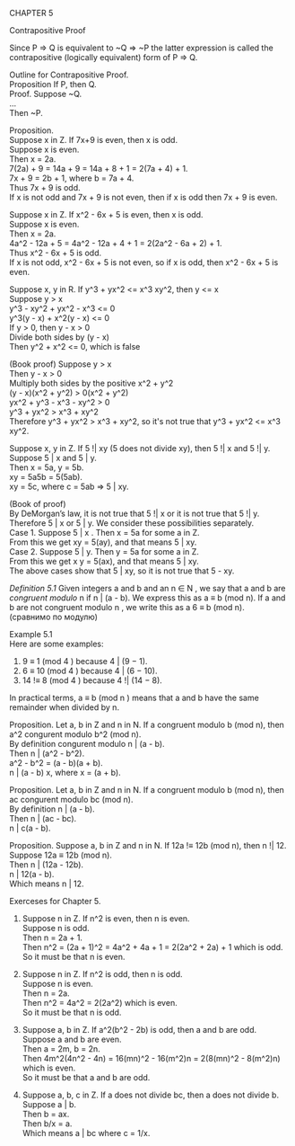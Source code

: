CHAPTER 5     

Contrapositive Proof     

Since P => Q is equivalent to ~Q => ~P the latter expression is called the contrapositive (logically equivalent) form of P => Q.    

Outline for Contrapositive Proof.    
Proposition If P, then Q.    
Proof. Suppose ~Q.    
...    
Then ~P.    


Proposition.    
Suppose x in Z. If 7x+9 is even, then x is odd.    
Suppose x is even.    
Then x = 2a.    
7(2a) + 9 = 14a + 9 = 14a + 8 + 1 = 2(7a + 4) + 1.    
7x + 9 = 2b + 1, where b = 7a + 4.     
Thus 7x + 9 is odd.     
If x is not odd and 7x + 9 is not even, then if x is odd then 7x + 9 is even.    



Suppose x in Z. If x^2 - 6x + 5 is even, then x is odd.    
Suppose x is even.    
Then x = 2a.    
4a^2 - 12a + 5 = 4a^2 - 12a + 4 + 1 = 2(2a^2 - 6a + 2) + 1.    
Thus x^2 - 6x + 5 is odd.    
If x is not odd, x^2 - 6x + 5 is not even, so if x is odd, then x^2 - 6x + 5 is even.



Suppose x, y in R. If y^3 + yx^2 <= x^3 xy^2, then y <= x    
Suppose y > x    
y^3 - xy^2 + yx^2 - x^3 <= 0    
y^3(y - x) + x^2(y - x) <= 0    
If y > 0, then y - x > 0    
Divide both sides by (y - x)    
Then y^2 + x^2 <= 0, which is false    

(Book proof)
Suppose y > x     
Then y - x > 0     
Multiply both sides by the positive x^2 + y^2    
(y - x)(x^2 + y^2) > 0(x^2 + y^2)      
yx^2 + y^3 - x^3 - xy^2 > 0      
y^3 + yx^2 > x^3 + xy^2    
Therefore y^3 + yx^2 > x^3 + xy^2, so it's not true that y^3 + yx^2 <= x^3 xy^2.     



Suppose x, y in Z. If 5 !| xy (5 does not divide xy), then 5 !| x and 5 !| y.    
Suppose 5 | x and 5 | y.    
Then x = 5a, y = 5b.    
xy = 5a5b = 5(5ab).    
xy = 5c, where c = 5ab => 5 | xy.    

(Book of proof)    
By DeMorgan’s law, it is not true that 5 !| x or it is not true that 5 !| y.    
Therefore 5 | x or 5 | y. We consider these possibilities separately.    
Case 1. Suppose 5 | x . Then x = 5a for some a in Z.    
From this we get xy = 5(ay), and that means 5 | xy.     
Case 2. Suppose 5 | y. Then y = 5a for some a in Z.    
From this we get x y = 5(ax), and that means 5 | xy.    
The above cases show that 5 | xy, so it is not true that 5 - xy.    



*Definition 5.1* Given integers a and b and an n ∈ N , we say that a and b
are *congruent modulo* n if n | (a - b). We express this as a ≡ b (mod n).
If a and b are not congruent modulo n , we write this as a 6 ≡ b (mod n).    
(сравнимо по модулю)

Example 5.1    
Here are some examples:    
1. 9 ≡ 1 (mod 4 ) because 4 | (9 − 1).    
2. 6 ≡ 10 (mod 4 ) because 4 | (6 − 10).    
3. 14 !≡ 8 (mod 4 ) because 4 !| (14 − 8).    


In practical terms, a ≡ b (mod n ) means that a and b have the same
remainder when divided by n.    



Proposition. Let a, b in Z and n in N. If a congruent modulo b (mod n), then a^2 congurent modulo b^2 (mod n).      
By definition congurent modulo n | (a - b).     
Then n | (a^2 - b^2).    
a^2 - b^2 = (a - b)(a + b).    
n | (a - b) x, where x = (a + b).     


Proposition. Let a, b in Z and n in N. If a congruent modulo b (mod n), then ac congurent modulo bc (mod n).     
By definition n | (a - b).     
Then n | (ac - bc).    
n | c(a - b).          



Proposition. Suppose a, b in Z and n in N. If 12a !≡ 12b (mod n), then n !| 12.     
Suppose 12a ≡ 12b (mod n).    
Then n | (12a - 12b).    
n | 12(a - b).    
Which means n | 12.    



Exerceses for Chapter 5.     


1. Suppose n in Z. If n^2 is even, then n is even.    
Suppose n is odd.    
Then n = 2a + 1.    
Then n^2 = (2a + 1)^2 = 4a^2 + 4a + 1 = 2(2a^2 + 2a) + 1 which is odd.    
So it must be that n is even.    


2. Suppose n in Z. If n^2 is odd, then n is odd.    
Suppose n is even.    
Then n = 2a.    
Then n^2 = 4a^2 = 2(2a^2) which is even.    
So it must be that n is odd.     


3. Suppose a, b in Z. If a^2(b^2 - 2b) is odd, then a and b are odd.    
Suppose a and b are even.    
Then a = 2m, b = 2n.    
Then 4m^2(4n^2 - 4n) = 16(mn)^2 - 16(m^2)n = 2(8(mn)^2 - 8(m^2)n) which is even.    
So it must be that a and b are odd.     


4. Suppose a, b, c in Z. If a does not divide bc, then a does not divide b.     
Suppose a | b.    
Then b = ax.     
Then b/x = a.    
Which means a | bc where c = 1/x.    
